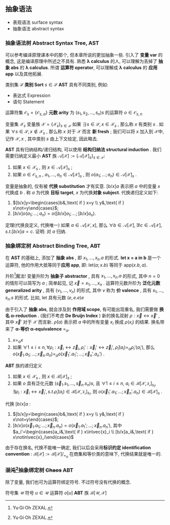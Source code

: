 ## 抽象语法
- 表观语法 surface syntax
- 抽象语法 abstract syntax

### 抽象语法树 Abstract Syntax Tree, AST

可以参考编译原理课本中的那个, 但本章所说的更加抽象一些. 
引入了 **变量 var** 的概念, 这是编译原理中所述之不具有.
熟悉 **λ calculus** 的人, 可以理解为丢掉了 **抽象 abs** 的 **λ calculus**.
所谓 **运算符 operator**, 可以理解成 **λ calculus** 的 **应用 app** 以及其他拓展. 

类别集 $\mathcal{S}$
**类别 Sort** $s\in\mathcal{S}$
**AST** 具有不同类别, 例如:
- 表达式 Expression
- 语句 Statement

运算符集 $\mathcal{O}_s=\{\mathcal{O}_{s,\alpha}\}$
**元数 arity** 为 $(s_1, s_2, ..., s_n)s$ 的运算符 $o\in\mathcal{O}_{s,n}$

变量集 $\mathcal{X}_s$
变量族 $\mathcal{X}=\{\mathcal{X}_s\}_{s\in\mathcal{S}}$
如果 $\exists s\in\mathcal{S}, x\in\mathcal{X}_s$ , 那么称 $x$ 有类别 $s$ .
如果 $\forall s\in\mathcal{S}, x\notin\mathcal{X}_s$ , 那么称 $x$ 对于 $\mathcal{X}$ 而言 **新 fresh** ;
我们可以将 $x$ 加入到 $\mathcal{X}$中, 记作 $\mathcal{X}, x$ ,
其中类别 $s$ 由上下文给定, 因此略去. 


**AST** 具有归纳结构/递归结构, 可以使用 **结构归纳法 structural induction** .
我们需要归纳定义最小 **AST** 族 $\mathcal{A}[\mathcal{X}]:=\{\mathcal{A}[\mathcal{X}]_s\}_{s\in \mathcal{S}}$:
1. 如果 $x\in\mathcal{X}_s$ , 则 $x\in\mathcal{A}[\mathcal{X}]_s$ ;
2. 如果 $o\in\mathcal{O}_{s,n}$ , $a_1, ..., a_n\in\mathcal{A}[\mathcal{X}]_s$ , 则 $o(a_1; ...; a_n)\in\mathcal{A}[\mathcal{X}]_s$ .


变量是抽象的, 仅有被 **代换 substitution** 才有实意.
$[b/x]a$ 表示把 $a$ 中的变量 $x$ 代换成 $b$ .
称 $a$ 为代换 **目标 target**, $x$ 为代换**对象 subject**.
代换递归定义如下:
1. $[b/x]y=\begin{cases}b&,\text{ if } x=y \\ y&,\text{ if } x\not=y\end{cases}$;
2. $[b/x]o(a_1; ...; a_n)=o([b/x]a_1; ...; [b/x]a_n)$.


定理(代换良定义, 代换唯一)
如果 $a\in\mathcal{A}[\mathcal{X}, x]$, 那么 $\forall b\in\mathcal{A}[\mathcal{X}], \exists! c\in\mathcal{A}[\mathcal{X}], s.t. [b/x]a=c$.
证明: 对 $a$ 归纳. 


### 抽象绑定树 Abstract Binding Tree, ABT

在 **AST** 的基础上, 添加了 **抽象 abs** , 即 $x_1, ..., x_n.a$ 的形式.
**let x = a in b** 是一个运算符, 他的作用大抵等同于**应用 app**, 即:
$\text{let}(a; x.b)$ 等同于 $\text{app}(x.b, a)$.

升阶[^zexal]魔法!
变量升阶为 **抽象子 abstractor** , 具有 $x_1, ..., x_n.a$ 的形式, 其中 $n=0$ 的情形可以简写为 $a$ ; 简单起见, 记 $\vec{x}=x_1, ..., x_n$ .
运算符元数升阶为 **泛化元数 generalized arity** , 具有 $(v_1, ..., v_n)$ 的形式, 其中 $v$ 称为 **价 valence** , 具有 $s_1,...,s_n.s$ 的形式.
比如, $\text{let}$ 具有元数 $(e, e.e)e$

由于引入了 **抽象 abs**, 就会涉及到 **作用域 scope**,
有可能出现重名, 我们需要做 **换名 α-reduction** .
(我们不考虑 **De Bruijn Index** )
新的换名双射 $\rho:\vec{x}↔\vec{x}'$ , 其中 $\vec{x}'$ 对于 $\mathcal{X}$ 而言新.
$\hat\rho(a)$ 表示把 $a$ 中的所有变量 $x_i$ 换成 $\rho(x_i)$ 的结果.
换名带来了 **α-等价 α-equivalence** $=_α$.
1. $x=_αx$
2. 如果 $\forall 1\le i\le n, \forall \rho_i:\vec{x}_i↔\vec{z}_i, \rho_i':\vec{x}_i'↔\vec{z}_i', \hat\rho_i(a_i)=_α\rho_i'(a_i')$,
   那么 $o(\vec{x}_1.a_1; ...; \vec{x}_n.a_n)=_αo(\vec{x}_1'.a_1'; ...; \vec{x}_n'.a_n')$ .




**ABT** 族的递归定义
1. 如果 $x\in\mathcal{X}_s$ , 则 $x\in\mathcal{B}[\mathcal{X}]_s$ ;
2. 如果 $o$ 具有泛化元数 $(\vec{s}_1.s_1, ..., \vec{s}_n.s_n)s$, 且 $\forall 1\le i\le n$,
   $a_i\in\mathcal{B}[\mathcal{X, \vec{x}_i}]_{s_i}, \exists \rho_i:\vec{x}_i ↔ \vec{x}_i', s.t.\hat\rho_i(a_i)\in\mathcal{B}[\mathcal{X, \vec{x}_i}]_{s_i}$, 
   则 $o(\vec{x}_1'.a_1; ...; \vec{x}_n'.a_n)\in\mathcal{B}[\mathcal{X}]_s$ .
   
代换 $[b/x]a$ :
1. $[b/x]y=\begin{cases}b&,\text{ if } x=y \\ y&,\text{ if } x\not=y\end{cases}$;
2. $[b/x]o(\vec{x}_1.a_1; ...; \vec{x}_n.a_n)=o(\vec{x}_1.a_1'; ...; \vec{x}_n.a_n')$,
   其中 $a_i'=\begin{cases}a_i&,\text{ if } x\in\vec{x}_i \\ [b/x]a_i&,\text{ if } x\notin\vec{x}_i\end{cases}$

由于存在换名, 代换不能唯一确定,
我们以后会采用**标识约定 identification convention** :
$\mathcal{B}[\mathcal{X}] := \mathcal{B}[\mathcal{X}]/_{=_α}$
在商集和等价类的意味下, 代换结果就是唯一的.

### ~~混沌~~[^zexal]抽象绑定树 ~~Chaos~~ ABT

除了变量, 我们也可为运算符绑定符号.
不过符号没有代换的概念.

符号集 $\mathcal{U}$
符号 $u\in\mathcal{U}$
运算符 $o[u]$
**ABT** 族 $\mathcal{B}[\mathcal{U}, \mathcal{X}]$

[^zexal]: Yu·Gi·Oh ZEXAL.